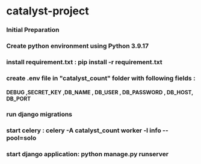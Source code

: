 # catalyst-project
### Initial Preparation
### Create python environment using Python 3.9.17
### install requirement.txt : pip install -r requirement.txt
### create .env file in "catalyst_count" folder with following fields :
#### DEBUG ,SECRET_KEY ,DB_NAME , DB_USER , DB_PASSWORD , DB_HOST, DB_PORT
### run django migrations
### start celery : celery -A catalyst_count worker -l info --pool=solo
### start django application: python manage.py runserver

